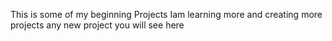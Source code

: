 This is some of my beginning Projects
Iam learning more and creating more projects 
any new project you will see here
